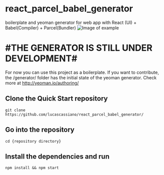 # react_parcel_babel_generator
boilerplate and yeoman generator for web app with React (UI) + Babel(Compiler) + Parcel(Bundler)
![Image of example](https://github.com/lucascassiano/react_parcel_babel_generator/raw/master/docs/screenshot.png)

# #THE GENERATOR IS STILL UNDER DEVELOPMENT#
For now you can use this project as a boilerplate. If you want to contribute, the /generator/ folder has the initial state of the yeoman generator. Check more at http://yeoman.io/authoring/

## Clone the Quick Start repository
```
git clone https://github.com/lucascassiano/react_parcel_babel_generator/
```

## Go into the repository
```
cd {repository directory}
```

## Install the dependencies and run
```
npm install && npm start
```
